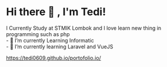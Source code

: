 # Hi there 👋 , I'm Tedi!
I Currently Study at STMIK Lombok and I love learn new thing in programming such as php</br>
    - 🔭 I’m currently Learning Informatic  </br>
    - 🌱 I’m currently learning Laravel and VueJS </br>
    
   https://tedi0609.github.io/portofolio.io/
